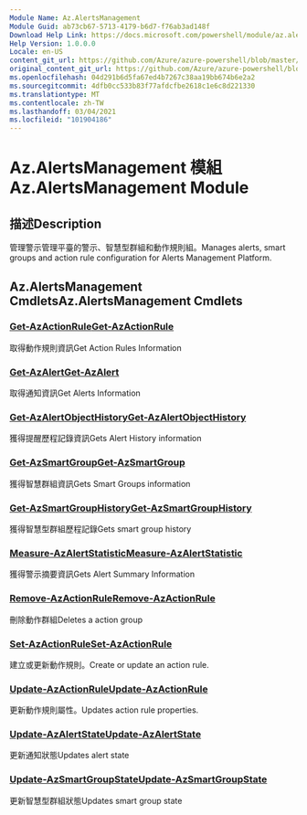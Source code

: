 ```yaml
---
Module Name: Az.AlertsManagement
Module Guid: ab73cb67-5713-4179-b6d7-f76ab3ad148f
Download Help Link: https://docs.microsoft.com/powershell/module/az.alertsmanagement
Help Version: 1.0.0.0
Locale: en-US
content_git_url: https://github.com/Azure/azure-powershell/blob/master/src/AlertsManagement/AlertsManagement/help/Az.AlertsManagement.md
original_content_git_url: https://github.com/Azure/azure-powershell/blob/master/src/AlertsManagement/AlertsManagement/help/Az.AlertsManagement.md
ms.openlocfilehash: 04d291b6d5fa67ed4b7267c38aa19bb674b6e2a2
ms.sourcegitcommit: 4dfb0cc533b83f77afdcfbe2618c1e6c8d221330
ms.translationtype: MT
ms.contentlocale: zh-TW
ms.lasthandoff: 03/04/2021
ms.locfileid: "101904186"
---
```

# <span data-ttu-id="8237d-101">Az.AlertsManagement 模組</span><span class="sxs-lookup"><span data-stu-id="8237d-101">Az.AlertsManagement Module</span></span>
## <span data-ttu-id="8237d-102">描述</span><span class="sxs-lookup"><span data-stu-id="8237d-102">Description</span></span>
<span data-ttu-id="8237d-103">管理警示管理平臺的警示、智慧型群組和動作規則組。</span><span class="sxs-lookup"><span data-stu-id="8237d-103">Manages alerts, smart groups and action rule configuration for Alerts Management Platform.</span></span>

## <span data-ttu-id="8237d-104">Az.AlertsManagement Cmdlets</span><span class="sxs-lookup"><span data-stu-id="8237d-104">Az.AlertsManagement Cmdlets</span></span>
### [<span data-ttu-id="8237d-105">Get-AzActionRule</span><span class="sxs-lookup"><span data-stu-id="8237d-105">Get-AzActionRule</span></span>](Get-AzActionRule.md)
<span data-ttu-id="8237d-106">取得動作規則資訊</span><span class="sxs-lookup"><span data-stu-id="8237d-106">Get Action Rules Information</span></span>

### [<span data-ttu-id="8237d-107">Get-AzAlert</span><span class="sxs-lookup"><span data-stu-id="8237d-107">Get-AzAlert</span></span>](Get-AzAlert.md)
<span data-ttu-id="8237d-108">取得通知資訊</span><span class="sxs-lookup"><span data-stu-id="8237d-108">Get Alerts Information</span></span>

### [<span data-ttu-id="8237d-109">Get-AzAlertObjectHistory</span><span class="sxs-lookup"><span data-stu-id="8237d-109">Get-AzAlertObjectHistory</span></span>](Get-AzAlertObjectHistory.md)
<span data-ttu-id="8237d-110">獲得提醒歷程記錄資訊</span><span class="sxs-lookup"><span data-stu-id="8237d-110">Gets Alert History information</span></span>

### [<span data-ttu-id="8237d-111">Get-AzSmartGroup</span><span class="sxs-lookup"><span data-stu-id="8237d-111">Get-AzSmartGroup</span></span>](Get-AzSmartGroup.md)
<span data-ttu-id="8237d-112">獲得智慧群組資訊</span><span class="sxs-lookup"><span data-stu-id="8237d-112">Gets Smart Groups information</span></span>

### [<span data-ttu-id="8237d-113">Get-AzSmartGroupHistory</span><span class="sxs-lookup"><span data-stu-id="8237d-113">Get-AzSmartGroupHistory</span></span>](Get-AzSmartGroupHistory.md)
<span data-ttu-id="8237d-114">獲得智慧型群組歷程記錄</span><span class="sxs-lookup"><span data-stu-id="8237d-114">Gets smart group history</span></span>

### [<span data-ttu-id="8237d-115">Measure-AzAlertStatistic</span><span class="sxs-lookup"><span data-stu-id="8237d-115">Measure-AzAlertStatistic</span></span>](Measure-AzAlertStatistic.md)
<span data-ttu-id="8237d-116">獲得警示摘要資訊</span><span class="sxs-lookup"><span data-stu-id="8237d-116">Gets Alert Summary Information</span></span>

### [<span data-ttu-id="8237d-117">Remove-AzActionRule</span><span class="sxs-lookup"><span data-stu-id="8237d-117">Remove-AzActionRule</span></span>](Remove-AzActionRule.md)
<span data-ttu-id="8237d-118">刪除動作群組</span><span class="sxs-lookup"><span data-stu-id="8237d-118">Deletes a action group</span></span>

### [<span data-ttu-id="8237d-119">Set-AzActionRule</span><span class="sxs-lookup"><span data-stu-id="8237d-119">Set-AzActionRule</span></span>](Set-AzActionRule.md)
<span data-ttu-id="8237d-120">建立或更新動作規則。</span><span class="sxs-lookup"><span data-stu-id="8237d-120">Create or update an action rule.</span></span>

### [<span data-ttu-id="8237d-121">Update-AzActionRule</span><span class="sxs-lookup"><span data-stu-id="8237d-121">Update-AzActionRule</span></span>](Update-AzActionRule.md)
<span data-ttu-id="8237d-122">更新動作規則屬性。</span><span class="sxs-lookup"><span data-stu-id="8237d-122">Updates action rule properties.</span></span>

### [<span data-ttu-id="8237d-123">Update-AzAlertState</span><span class="sxs-lookup"><span data-stu-id="8237d-123">Update-AzAlertState</span></span>](Update-AzAlertState.md)
<span data-ttu-id="8237d-124">更新通知狀態</span><span class="sxs-lookup"><span data-stu-id="8237d-124">Updates alert state</span></span>

### [<span data-ttu-id="8237d-125">Update-AzSmartGroupState</span><span class="sxs-lookup"><span data-stu-id="8237d-125">Update-AzSmartGroupState</span></span>](Update-AzSmartGroupState.md)
<span data-ttu-id="8237d-126">更新智慧型群組狀態</span><span class="sxs-lookup"><span data-stu-id="8237d-126">Updates smart group state</span></span>

